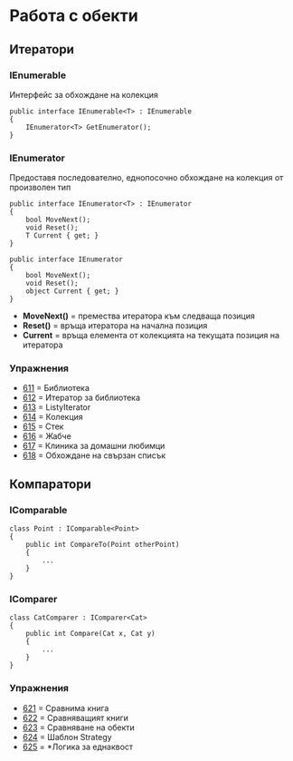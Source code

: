# Работа с обекти
## Итератори
### IEnumerable<T>
Интерфейс за обхождане на колекция
```
public interface IEnumerable<T> : IEnumerable
{
    IEnumerator<T> GetEnumerator();
}
```
### IEnumerator<T>
Предоставя последователно, еднопосочно обхождане на колекция от произволен тип
```
public interface IEnumerator<T> : IEnumerator
{
    bool MoveNext();
    void Reset();
    T Current { get; }
}

public interface IEnumerator
{
    bool MoveNext();
    void Reset();
    object Current { get; }
}
```
- **MoveNext()** = премества итератора към следваща позиция 
- **Reset()** = връща итератора на начална позиция 
- **Current** = връща елемента от колекцията на текущата позиция на итератора

### Упражнения
- [611](611) = Библиотека
- [612](612) = Итератор за библиотека
- [613](613) = ListyIterator
- [614](614) = Колекция
- [615](615) = Стек
- [616](616) = Жабче
- [617](617) = Клиника за домашни любимци
- [618](618) = Обхождане на свързан списък

## Компаратори
### IComparable<T>
```
class Point : IComparable<Point>
{
    public int CompareTo(Point otherPoint)
    {
        ...
    }
}
```
### IComparer<T>
```
class CatComparer : IComparer<Cat>
{
    public int Compare(Cat x, Cat y)
    {
        ...
    }
}
```
### Упражнения
- [621](621) = Сравнима книга
- [622](622) = Сравняващият книги
- [623](623) = Сравняване на обекти
- [624](624) = Шаблон Strategy 
- [625](625) = *Логика за еднаквост
